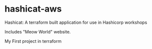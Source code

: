 # hashicat-aws
Hashicat: A terraform built application for use in Hashicorp workshops

Includes "Meow World" website.

My First project in terraform